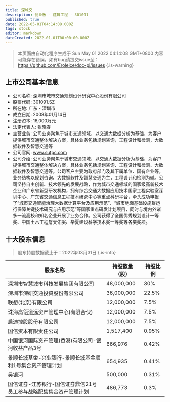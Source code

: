 ```yaml
---
title: 深城交
description: 创业板 - 建筑工程 - 301091
published: true
date: 2022-05-01T04:14:08.000Z
tags: stock
editor: markdown
dateCreated: 2022-01-01T00:00:00.000Z
---
```


> 本页面由自动化程序生成于 Sun May 01 2022 04:14:08 GMT+0800
> 内容可能存在错误，如有bug请提交issue至：https://github.com/Eroleice/doc-pi/issues
{.is-warning}

## 上市公司基本信息
- 公司名称: 深圳市城市交通规划设计研究中心股份有限公司
- 股票代码: 301091.SZ
- 所在地: 广东 - 深圳市
- 成立日期: 2008年01月14日
- 注册资本: 16,000万元
- 法定代表人: 张晓春
- 主营业务: 公司业务聚焦于城市交通领域，以交通大数据分析为基础，为客户提供城市交通整体解决方案，具体业务包括规划咨询，工程设计和检测，大数据软件及智慧交通等
- 公司官网: www.sutpc.com
- 公司介绍: 公司业务聚焦于城市交通领域，以交通大数据分析为基础，为客户提供城市交通整体解决方案，具体业务包括规划咨询、工程设计和检测、大数据软件及智慧交通等。公司客户主要为政府部门及其下属单位、国有企业等，业务结构以规划咨询、大数据软件及智慧交通为主，工程设计和检测为辅。公司坚持自主创新、技术领先的发展战略，作为城市交通领域的国家级高新技术企业和广东省新型研发机构，拥有综合交通大数据应用技术国家工程实验室深圳中心、广东省交通信息工程技术研究中心等重点科研平台，牵头成功申报了“城市交通智能治理大数据计算平台及应用示范”、“城市地面基础设施群运行保障关键技术研究与应用示范”等国家重点研发计划项目，同时与境内外诸多一流高校和知名企业开展了业务合作。公司获得了全国优秀规划设计一等奖、中国土木工程詹天佑奖、华夏建设科学技术奖一等奖等各类奖项。


## 十大股东信息
> 股东持股数据截止于：2022年03月31日
{.is-info}

| 股东名称 | 持股数量（股） | 持股比例 |
| --- | --- | --- |
| 深圳市智慧城市科技发展集团有限公司 | 48,000,000 | 30% |
| 深圳市深研交通投资股份有限公司 | 36,000,000 | 22.5% |
| 联想(北京)有限公司 | 12,000,000 | 7.5% |
| 珠海高瓴道远资产管理中心(有限合伙) | 12,000,000 | 7.5% |
| 启迪控股股份有限公司 | 12,000,000 | 7.5% |
| 国信资本有限责任公司 | 1,517,400 | 0.95% |
| 中国银河国际资产管理(香港)有限公司-银河收益产品3号 | 666,976 | 0.42% |
| 景顺长城基金-兴业银行-景顺长城基金顺利1号集合资产管理计划 | 654,935 | 0.41% |
| 吴银河 | 500,000 | 0.31% |
| 国信证券-江苏银行-国信证券鼎信21号员工参与战略配售集合资产管理计划 | 486,773 | 0.3% |




